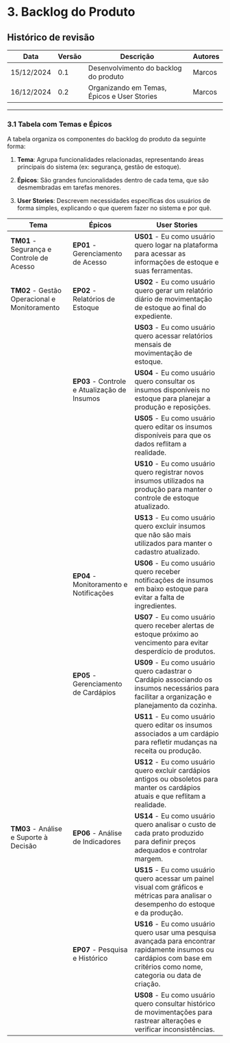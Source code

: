 # **3. Backlog do Produto**

## Histórico de revisão

|Data      |Versão    |Descrição                                |Autores|
|----------|----------|-----------------------------------------|-------|
|15/12/2024|0.1       |Desenvolvimento do backlog do produto    |Marcos |
|16/12/2024|0.2       |Organizando em Temas, Épicos e User Stories   |Marcos |

------------

### **3.1 Tabela com Temas e Épicos**

A tabela organiza os componentes do backlog do produto da seguinte forma:

1. **Tema**: Agrupa funcionalidades relacionadas, representando áreas principais do sistema (ex: segurança, gestão de estoque).

2. **Épicos**: São grandes funcionalidades dentro de cada tema, que são desmembradas em tarefas menores.

3. **User Stories**: Descrevem necessidades específicas dos usuários de forma simples, explicando o que querem fazer no sistema e por quê.

| **Tema**                        | **Épicos**                                      | **User Stories**                                                                                   |
|---------------------------------|------------------------------------------------|---------------------------------------------------------------------------------------------------|
| **TM01** - Segurança e Controle de Acesso| **EP01** - Gerenciamento de Acesso                        | **US01** - Eu como usuário quero logar na plataforma para acessar as informações de estoque e suas ferramentas. |
| **TM02** - Gestão Operacional e Monitoramento | **EP02** - Relatórios de Estoque                     | **US02** - Eu como usuário quero gerar um relatório diário de movimentação de estoque ao final do expediente. |
|                                 |                                                | **US03** - Eu como usuário quero acessar relatórios mensais de movimentação de estoque.           |
|                                 | **EP03** - Controle e Atualização de Insumos              | **US04** - Eu como usuário quero consultar os insumos disponíveis no estoque para planejar a produção e reposições. |
|                                 |                                                | **US05** - Eu como usuário quero editar os insumos disponíveis para que os dados reflitam a realidade. |
|                                 |                                                | **US10** - Eu como usuário quero registrar novos insumos utilizados na produção para manter o controle de estoque atualizado. |
|                                 |                                                | **US13** - Eu como usuário quero excluir insumos que não são mais utilizados para manter o cadastro atualizado. |
|                                 | **EP04** - Monitoramento e Notificações                  | **US06** - Eu como usuário quero receber notificações de insumos em baixo estoque para evitar a falta de ingredientes. |
|                                 |                                                | **US07** - Eu como usuário quero receber alertas de estoque próximo ao vencimento para evitar desperdício de produtos. |
|                                 | **EP05** - Gerenciamento de Cardápios                     | **US09** - Eu como usuário quero cadastrar o Cardápio associando os insumos necessários para facilitar a organização e planejamento da cozinha. |
|                                 |                                                | **US11** - Eu como usuário quero editar os insumos associados a um cardápio para refletir mudanças na receita ou produção. |
|                                 |                                                | **US12** - Eu como usuário quero excluir cardápios antigos ou obsoletos para manter os cardápios atuais e que reflitam a realidade. |
| **TM03** - Análise e Suporte à Decisão     | **EP06** - Análise de Indicadores                         | **US14** - Eu como usuário quero analisar o custo de cada prato produzido para definir preços adequados e controlar margem. |
|                                 |                                                | **US15** - Eu como usuário quero acessar um painel visual com gráficos e métricas para analisar o desempenho do estoque e da produção. |
|                                 | **EP07** - Pesquisa e Histórico                          | **US16** - Eu como usuário quero usar uma pesquisa avançada para encontrar rapidamente insumos ou cardápios com base em critérios como nome, categoria ou data de criação. |
|                                 |                                                | **US08** - Eu como usuário quero consultar histórico de movimentações para rastrear alterações e verificar inconsistências. |
